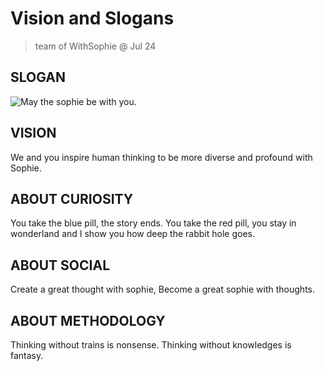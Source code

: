 # Vision and Slogans

> team of WithSophie @ Jul 24
​​
## SLOGAN

![May the sophie be with you.](img/slogan_social.png)

## VISION

We and you inspire human thinking to be more diverse and profound with Sophie.

## ABOUT CURIOSITY

You take the blue pill, the story ends.
You take the red pill, you stay in wonderland and
I show you how deep the rabbit hole goes.

## ABOUT SOCIAL

Create a great thought with sophie,
Become a great sophie with thoughts.

## ABOUT METHODOLOGY

Thinking without trains is nonsense.
Thinking without knowledges is fantasy.
